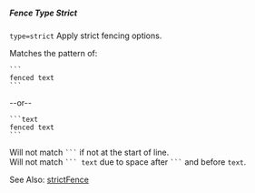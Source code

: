 ##### Fence Type Strict

`type=strict` Apply strict fencing options.  

Matches the pattern of:

````text
```
fenced text
```
````

--or--

````text
```text
fenced text
```
````

Will not match <code>&#96;&#96;&#96;</code> if not at the start of line.  
Will not match <code>&#96;&#96;&#96;   text</code> due to space after <code>&#96;&#96;&#96;</code> and before `text`.

See Also: [strictFence](/grunt-build-include/classes/fences.strictfence.html)  